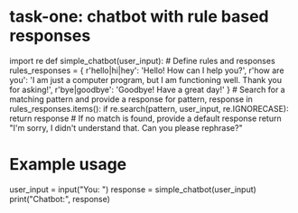 # task-one: chatbot with rule based responses
import re
def simple_chatbot(user_input):
    # Define rules and responses
    rules_responses = {
        r'hello|hi|hey': 'Hello! How can I help you?',
        r'how are you': 'I am just a computer program, but I am functioning well. Thank you for asking!',
        r'bye|goodbye': 'Goodbye! Have a great day!'
    }
    # Search for a matching pattern and provide a response
    for pattern, response in rules_responses.items():
        if re.search(pattern, user_input, re.IGNORECASE):
            return response
    # If no match is found, provide a default response
    return "I'm sorry, I didn't understand that. Can you please rephrase?"
# Example usage
user_input = input("You: ")
response = simple_chatbot(user_input)
print("Chatbot:", response)
